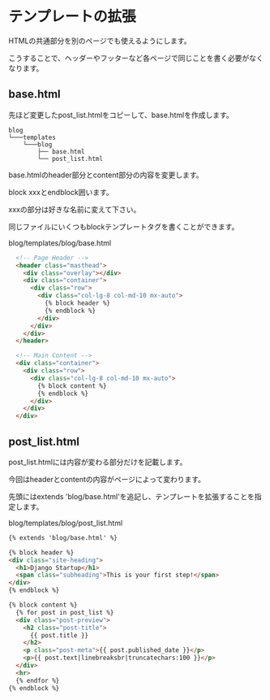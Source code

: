 
# テンプレートの拡張

HTMLの共通部分を別のページでも使えるようにします。

こうすることで、ヘッダーやフッターなど各ページで同じことを書く必要がなくなります。

## base.html

先ほど変更したpost_list.htmlをコピーして、base.htmlを作成します。

```
blog
└───templates
    └───blog
        ├── base.html
        └── post_list.html
```

base.htmlのheader部分とcontent部分の内容を変更します。

block xxxとendblock囲います。

xxxの部分は好きな名前に変えて下さい。

同じファイルにいくつもblockテンプレートタグを書くことができます。

blog/templates/blog/base.html
```html
  <!-- Page Header -->
  <header class="masthead">
    <div class="overlay"></div>
    <div class="container">
      <div class="row">
        <div class="col-lg-8 col-md-10 mx-auto">
          {% block header %}
          {% endblock %}
        </div>
      </div>
    </div>
  </header>

  <!-- Main Content -->
  <div class="container">
    <div class="row">
      <div class="col-lg-8 col-md-10 mx-auto">
        {% block content %}
        {% endblock %}
      </div>
    </div>
  </div>

```

## post_list.html

post_list.htmlには内容が変わる部分だけを記載します。

今回はheaderとcontentの内容がページによって変わります。

先頭にはextends 'blog/base.html'を追記し、テンプレートを拡張することを指定します。

blog/templates/blog/post_list.html
```html
{% extends 'blog/base.html' %}

{% block header %}
<div class="site-heading">
  <h1>Django Startup</h1>
  <span class="subheading">This is your first step!</span>
</div>
{% endblock %}

{% block content %}
  {% for post in post_list %}
  <div class="post-preview">
    <h2 class="post-title">
      {{ post.title }}
    </h2>
    <p class="post-meta">{{ post.published_date }}</p>
    <p>{{ post.text|linebreaksbr|truncatechars:100 }}</p>
  </div>
  <hr>
  {% endfor %}
{% endblock %}
```
